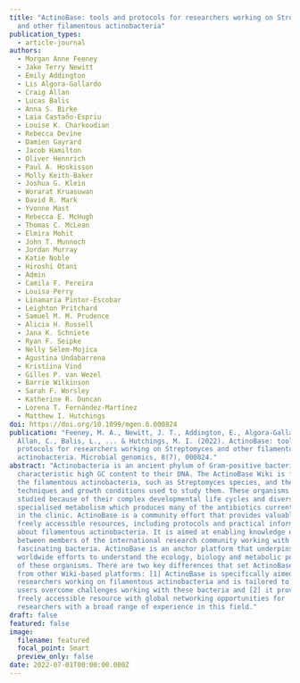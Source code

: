```yaml
---
title: "ActinoBase: tools and protocols for researchers working on Streptomyces
  and other filamentous actinobacteria"
publication_types:
  - article-journal
authors:
  - Morgan Anne Feeney
  - Jake Terry Newitt
  - Emily Addington
  - Lis Algora-Gallardo
  - Craig Allan
  - Lucas Balis
  - Anna S. Birke
  - Laia Castaño-Espriu
  - Louise K. Charkoudian
  - Rebecca Devine
  - Damien Gayrard
  - Jacob Hamilton
  - Oliver Hennrich
  - Paul A. Hoskisson
  - Molly Keith-Baker
  - Joshua G. Klein
  - Worarat Kruasuwan
  - David R. Mark
  - Yvonne Mast
  - Rebecca E. McHugh
  - Thomas C. McLean
  - Elmira Mohit
  - John T. Munnoch
  - Jordan Murray
  - Katie Noble
  - Hiroshi Otani
  - Admin
  - Camila F. Pereira
  - Louisa Perry
  - Linamaria Pintor-Escobar
  - Leighton Pritchard
  - Samuel M. M. Prudence
  - Alicia H. Russell
  - Jana K. Schniete
  - Ryan F. Seipke
  - Nelly Sélem-Mojica
  - Agustina Undabarrena
  - Kristiina Vind
  - Gilles P. van Wezel
  - Barrie Wilkinson
  - Sarah F. Worsley
  - Katherine R. Duncan
  - Lorena T. Fernández-Martínez
  - Matthew I. Hutchings
doi: https://doi.org/10.1099/mgen.0.000824
publication: "Feeney, M. A., Newitt, J. T., Addington, E., Algora-Gallardo, L.,
  Allan, C., Balis, L., ... & Hutchings, M. I. (2022). ActinoBase: tools and
  protocols for researchers working on Streptomyces and other filamentous
  actinobacteria. Microbial genomics, 8(7), 000824."
abstract: "Actinobacteria is an ancient phylum of Gram-positive bacteria with a
  characteristic high GC content to their DNA. The ActinoBase Wiki is focused on
  the filamentous actinobacteria, such as Streptomyces species, and the
  techniques and growth conditions used to study them. These organisms are
  studied because of their complex developmental life cycles and diverse
  specialised metabolism which produces many of the antibiotics currently used
  in the clinic. ActinoBase is a community effort that provides valuable and
  freely accessible resources, including protocols and practical information
  about filamentous actinobacteria. It is aimed at enabling knowledge exchange
  between members of the international research community working with these
  fascinating bacteria. ActinoBase is an anchor platform that underpins
  worldwide efforts to understand the ecology, biology and metabolic potential
  of these organisms. There are two key differences that set ActinoBase apart
  from other Wiki-based platforms: [1] ActinoBase is specifically aimed at
  researchers working on filamentous actinobacteria and is tailored to help
  users overcome challenges working with these bacteria and [2] it provides a
  freely accessible resource with global networking opportunities for
  researchers with a broad range of experience in this field."
draft: false
featured: false
image:
  filename: featured
  focal_point: Smart
  preview_only: false
date: 2022-07-01T00:00:00.000Z
---
```

